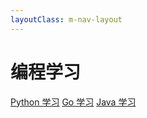 ```yaml
---
layoutClass: m-nav-layout
---
```


<style>
.vp-doc._roadmap p a {
  display: inline-block; /* 使链接元素以行内块的形式显示，可以设置宽度 */
  width: 150px; /* 根据需要设置每个链接的宽度，这里只是一个示例值 */
  margin: 0 5px 5px 0; /* 上边和左边没有外边距，右边和下边有5px的外边距 */
  padding: 10px; /* 内边距，根据需要调整 */
  border: 1px solid var(--vp-c-bg-soft);
  background-color: var(--vp-c-bg-soft);
  text-decoration: none; /* 去除链接的下划线 */
  font-weight: 500;
  color: var(--vp-c-text-1);
  text-align: center; /* 文本居中显示 */
  border-radius: 12px;
  transition: border-color 0.25s, background-color 0.25s;
}

.vp-doc._roadmap p a:hover {
  background-color: #007bff; /* 鼠标移入时的背景颜色 */
  color: #fff; /* 鼠标移入时的文本颜色 */
}
</style>

<script setup>
import { ROADMAP_DATA } from './data'
</script>
<style src="../styles/index.scss"></style>

# 编程学习

[Python 学习](/python/intro)
[Go 学习](/roadmap/go)
[Java 学习](/roadmap/java)